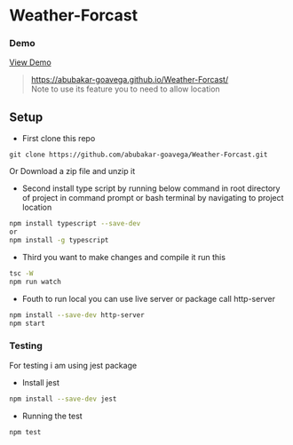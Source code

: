 # Weather-Forcast
### Demo
[View Demo](https://abubakar-goavega.github.io/Weather-Forcast/)

>https://abubakar-goavega.github.io/Weather-Forcast/  
Note to use its feature you to need to allow location

## Setup

* First clone this repo 

```git 
git clone https://github.com/abubakar-goavega/Weather-Forcast.git
```
Or Download a zip file and unzip it

* Second install type script by running below command in root directory of project in command prompt or bash terminal by navigating to project location

```bash
npm install typescript --save-dev
or
npm install -g typescript
```

* Third you want to make changes and compile it run this

```bash
tsc -W
npm run watch
```

* Fouth to run local you can use live server or package call http-server

```bash
npm install --save-dev http-server
npm start
```

### Testing

For testing i am using jest package

* Install jest
```bash
npm install --save-dev jest
```

* Running the test

```bash
npm test
```
